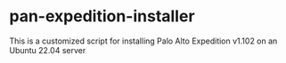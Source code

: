 # pan-expedition-installer
This is a customized script for installing Palo Alto Expedition v1.102 on an Ubuntu 22.04 server
